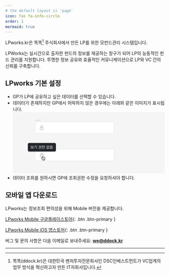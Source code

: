 ```yaml
---
# the default layout is 'page'
icon: fas fa-info-circle
order: 1
mermaid: true
---
```


LPworks.kr은 똑똑[^dkdk] 주식회사에서 만든 LP를 위한 모펀드관리 시스템입니다.

LPWorks는 실시간으로 출자한 펀드의 정보를 제공하는 창구가 되어 LP의 능동적인 펀드 관리를 지원합니다.
투명한 정보 공유와 효율적인 커뮤니케이션으로 LP와 VC 간의 신뢰를 구축합니다.

## LPworks 기본 설정
- GP가 LP에 공유하고 싶은 데이터를 선택할 수 있습니다.
- 데이터가 존재하지만 GP에서 허락하지 않은 경우에는 아래와 같은 이미지가 표시됩니다. 
![이미지](/assets/img/11.png)
- 데이터 조회를 원하시면 GP에 조회권한 수정을 요청하셔야 합니다. 



## 모바일 앱 다운로드
LPworks는 정보조회 편의성을 위해 Mobile 버전을 제공합니다.

[<i class="fab fa-android"></i> LPworks Mobile 구글플레이스토어](https://play.google.com/store/apps/details?id=com.lpworks.mobile&hl=ko){: .btn .btn-primary } 

[<i class="fab fa-apple"></i> LPworks Mobile iOS 앱스토어](https://apps.apple.com/kr/app/lpworks/id6749229576){: .btn .btn-primary }




버그 및 문의 사항은 다음 이메일로 보내주세요: **[we@ddock.kr](mailto:we@ddock.kr)**


---

[^dkdk]:똑똑(ddock.kr)은 대한민국 벤처투자전문회사인 DSC인베스트먼트가 VC업계의 업무 방식을 혁신하고자 만든 IT자회사입니다. 
